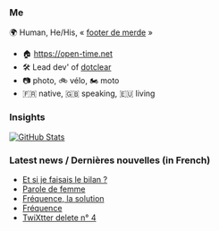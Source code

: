 ### Me

🌍 Human, He/His, « [footer de merde](https://open-time.net/post/2013/07/17/La-veritable-histoire-du-Footer-de-merde-) » 
* 🏠 https://open-time.net 
* 🛠️ Lead dev' of [dotclear](https://git.dotclear.org/dev/dotclear)
* 📷 photo, 🚲 vélo, 🏍️ moto 
* 🇫🇷 native, 🇬🇧 speaking, 🇪🇺 living

### Insights

[![GitHub Stats](https://github-readme-stats-sigma-five.vercel.app/api?username=franck-paul)](https://github.com/franck-paul)

### Latest news / Dernières nouvelles (in French)

<!-- BLOG-POST-LIST:START -->
- [Et si je faisais le bilan ?](https://open-time.net/post/2024/12/26/Et-si-je-faisais-le-bilan)
- [Parole de femme](https://open-time.net/post/2024/12/25/Parole-de-femme)
- [Fréquence, la solution](https://open-time.net/post/2024/12/24/Frequence-la-solution)
- [Fréquence](https://open-time.net/post/2024/12/23/Frequence)
- [TwiXtter delete n° 4](https://open-time.net/post/2024/12/22/TwiXtter-delete-n-4)
<!-- BLOG-POST-LIST:END -->
